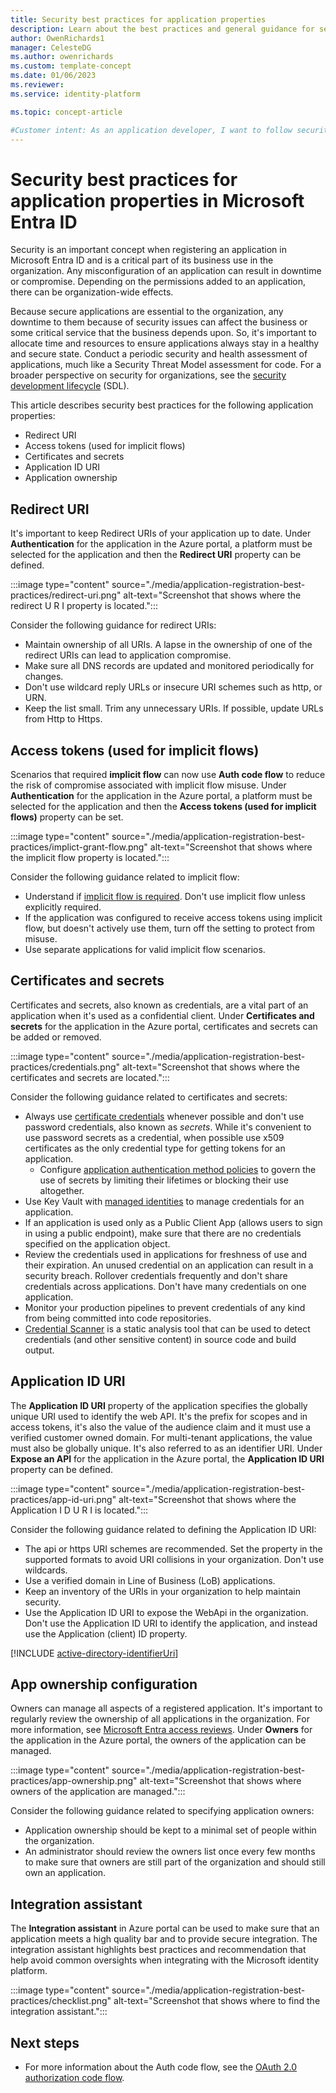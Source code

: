 ```yaml
---
title: Security best practices for application properties
description: Learn about the best practices and general guidance for security related application properties in Microsoft Entra ID.
author: OwenRichards1
manager: CelesteDG
ms.author: owenrichards
ms.custom: template-concept
ms.date: 01/06/2023
ms.reviewer:
ms.service: identity-platform

ms.topic: concept-article

#Customer intent: As an application developer, I want to follow security best practices for application properties in Microsoft Entra ID, so that I can ensure the security and health of my applications and protect them from compromise or downtime.
---
```


# Security best practices for application properties in Microsoft Entra ID

Security is an important concept when registering an application in Microsoft Entra ID and is a critical part of its business use in the organization. Any misconfiguration of an application can result in downtime or compromise. Depending on the permissions added to an application, there can be organization-wide effects.

Because secure applications are essential to the organization, any downtime to them because of security issues can affect the business or some critical service that the business depends upon. So, it's important to allocate time and resources to ensure applications always stay in a healthy and secure state. Conduct a periodic security and health assessment of applications, much like a Security Threat Model assessment for code. For a broader perspective on security for organizations, see the [security development lifecycle](https://www.microsoft.com/securityengineering/sdl) (SDL).

This article describes security best practices for the following application properties:

- Redirect URI
- Access tokens (used for implicit flows)
- Certificates and secrets
- Application ID URI
- Application ownership

## Redirect URI

It's important to keep Redirect URIs of your application up to date. Under **Authentication** for the application in the Azure portal, a platform must be selected for the application and then the **Redirect URI** property can be defined.

:::image type="content" source="./media/application-registration-best-practices/redirect-uri.png" alt-text="Screenshot that shows where the redirect U R I property is located.":::

Consider the following guidance for redirect URIs:

- Maintain ownership of all URIs. A lapse in the ownership of one of the redirect URIs can lead to application compromise.
- Make sure all DNS records are updated and monitored periodically for changes.
- Don't use wildcard reply URLs or insecure URI schemes such as http, or URN.
- Keep the list small. Trim any unnecessary URIs. If possible, update URLs from Http to Https.

## Access tokens (used for implicit flows)

Scenarios that required **implicit flow** can now use **Auth code flow** to reduce the risk of compromise associated with implicit flow misuse. Under **Authentication** for the application in the Azure portal, a platform must be selected for the application and then the **Access tokens (used for implicit flows)** property can be set.

:::image type="content" source="./media/application-registration-best-practices/implict-grant-flow.png" alt-text="Screenshot that shows where the implicit flow property is located.":::

Consider the following guidance related to implicit flow:

- Understand if [implicit flow is required](./v2-oauth2-implicit-grant-flow.md#suitable-scenarios-for-the-oauth2-implicit-grant). Don't use implicit flow unless explicitly required.
- If the application was configured to receive access tokens using implicit flow, but doesn't actively use them, turn off the setting to protect from misuse.
- Use separate applications for valid implicit flow scenarios.

## Certificates and secrets

Certificates and secrets, also known as credentials, are a vital part of an application when it's used as a confidential client. Under **Certificates and secrets** for the application in the Azure portal, certificates and secrets can be added or removed.

:::image type="content" source="./media/application-registration-best-practices/credentials.png" alt-text="Screenshot that shows where the certificates and secrets are located.":::

Consider the following guidance related to certificates and secrets:

- Always use [certificate credentials](./certificate-credentials.md) whenever possible and don't use password credentials, also known as *secrets*. While it's convenient to use password secrets as a credential, when possible use x509 certificates as the only credential type for getting tokens for an application.
  - Configure [application authentication method policies](/graph/api/resources/applicationauthenticationmethodpolicy) to govern the use of secrets by limiting their lifetimes or blocking their use altogether.
- Use Key Vault with [managed identities](~/identity/managed-identities-azure-resources/overview.md) to manage credentials for an application.
- If an application is used only as a Public Client App (allows users to sign in using a public endpoint), make sure that there are no credentials specified on the application object.
- Review the credentials used in applications for freshness of use and their expiration. An unused credential on an application can result in a security breach. Rollover credentials frequently and don't share credentials across applications. Don't have many credentials on one application.
- Monitor your production pipelines to prevent credentials of any kind from being committed into code repositories.
- [Credential Scanner](/previous-versions/azure/security/develop/security-code-analysis-overview#credential-scanner) is a static analysis tool that can be used to detect credentials (and other sensitive content) in source code and build output.

## Application ID URI

The **Application ID URI** property of the application specifies the globally unique URI used to identify the web API. It's the prefix for scopes and in access tokens, it's also the value of the audience claim and it must use a verified customer owned domain. For multi-tenant applications, the value must also be globally unique. It's also referred to as an identifier URI. Under **Expose an API** for the application in the Azure portal, the **Application ID URI** property can be defined.

:::image type="content" source="./media/application-registration-best-practices/app-id-uri.png" alt-text="Screenshot that shows where the Application I D U R I is located.":::

Consider the following guidance related to defining the Application ID URI:

- The api or https URI schemes are recommended. Set the property in the supported formats to avoid URI collisions in your organization. Don't use wildcards.
- Use a verified domain in Line of Business (LoB) applications.
- Keep an inventory of the URIs in your organization to help maintain security.
- Use the Application ID URI to expose the WebApi in the organization. Don't use the Application ID URI to identify the application, and instead use the Application (client) ID property.

[!INCLUDE [active-directory-identifierUri](~/includes/entra-identifier-uri-patterns.md)]

## App ownership configuration

Owners can manage all aspects of a registered application. It's important to regularly review the ownership of all applications in the organization. For more information, see [Microsoft Entra access reviews](~/id-governance/access-reviews-overview.md). Under **Owners** for the application in the Azure portal, the owners of the application can be managed.

:::image type="content" source="./media/application-registration-best-practices/app-ownership.png" alt-text="Screenshot that shows where owners of the application are managed.":::

Consider the following guidance related to specifying application owners:

- Application ownership should be kept to a minimal set of people within the organization.
- An administrator should review the owners list once every few months to make sure that owners are still part of the organization and should still own an application.

## Integration assistant

The **Integration assistant** in Azure portal can be used to make sure that an application meets a high quality bar and to provide secure integration. The integration assistant highlights best practices and recommendation that help avoid common oversights when integrating with the Microsoft identity platform.

:::image type="content" source="./media/application-registration-best-practices/checklist.png" alt-text="Screenshot that shows where to find the integration assistant.":::

## Next steps

- For more information about the Auth code flow, see the [OAuth 2.0 authorization code flow](./v2-oauth2-auth-code-flow.md).
